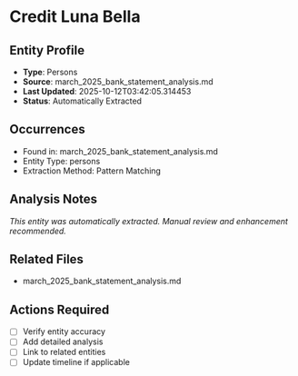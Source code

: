 # Credit Luna Bella

## Entity Profile
- **Type**: Persons
- **Source**: march_2025_bank_statement_analysis.md
- **Last Updated**: 2025-10-12T03:42:05.314453
- **Status**: Automatically Extracted

## Occurrences
- Found in: march_2025_bank_statement_analysis.md
- Entity Type: persons
- Extraction Method: Pattern Matching

## Analysis Notes
*This entity was automatically extracted. Manual review and enhancement recommended.*

## Related Files
- march_2025_bank_statement_analysis.md

## Actions Required
- [ ] Verify entity accuracy
- [ ] Add detailed analysis
- [ ] Link to related entities
- [ ] Update timeline if applicable
